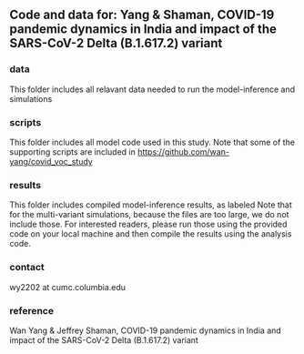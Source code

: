 ## Code and data for: Yang & Shaman, COVID-19 pandemic dynamics in India and impact of the SARS-CoV-2 Delta (B.1.617.2) variant


### data
This folder includes all relavant data needed to run the model-inference and simulations

### scripts
This folder includes all model code used in this study. 
Note that some of the supporting scripts are included in https://github.com/wan-yang/covid_voc_study


### results
This folder includes compiled model-inference results, as labeled 
Note that for the multi-variant simulations, because the files are too large, we do not include those. For interested readers, please run those using the provided code on your local machine and then compile the results using the analysis code. 

### contact
wy2202 at cumc.columbia.edu

### reference
Wan Yang & Jeffrey Shaman, COVID-19 pandemic dynamics in India and impact of the SARS-CoV-2 Delta (B.1.617.2) variant